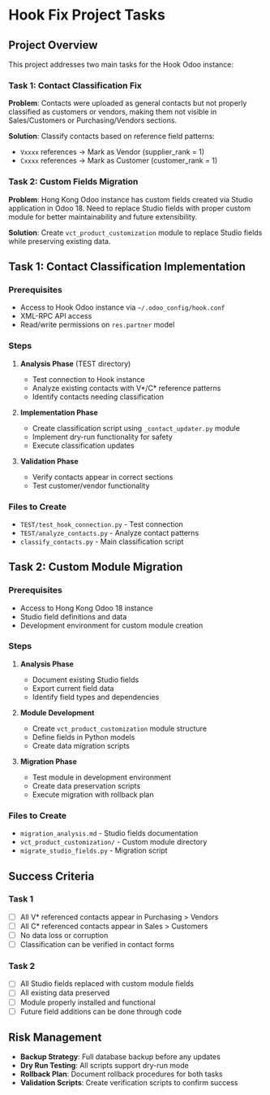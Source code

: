 # Hook Fix Project Tasks

## Project Overview
This project addresses two main tasks for the Hook Odoo instance:

### Task 1: Contact Classification Fix
**Problem**: Contacts were uploaded as general contacts but not properly classified as customers or vendors, making them not visible in Sales/Customers or Purchasing/Vendors sections.

**Solution**: Classify contacts based on reference field patterns:
- `Vxxxx` references → Mark as Vendor (supplier_rank = 1)
- `Cxxxx` references → Mark as Customer (customer_rank = 1)

### Task 2: Custom Fields Migration
**Problem**: Hong Kong Odoo instance has custom fields created via Studio application in Odoo 18. Need to replace Studio fields with proper custom module for better maintainability and future extensibility.

**Solution**: Create `vct_product_customization` module to replace Studio fields while preserving existing data.

## Task 1: Contact Classification Implementation

### Prerequisites
- Access to Hook Odoo instance via `~/.odoo_config/hook.conf`
- XML-RPC API access
- Read/write permissions on `res.partner` model

### Steps
1. **Analysis Phase** (TEST directory)
   - Test connection to Hook instance
   - Analyze existing contacts with V*/C* reference patterns
   - Identify contacts needing classification

2. **Implementation Phase**
   - Create classification script using `_contact_updater.py` module
   - Implement dry-run functionality for safety
   - Execute classification updates

3. **Validation Phase**
   - Verify contacts appear in correct sections
   - Test customer/vendor functionality

### Files to Create
- `TEST/test_hook_connection.py` - Test connection
- `TEST/analyze_contacts.py` - Analyze contact patterns
- `classify_contacts.py` - Main classification script

## Task 2: Custom Module Migration

### Prerequisites
- Access to Hong Kong Odoo 18 instance
- Studio field definitions and data
- Development environment for custom module creation

### Steps
1. **Analysis Phase**
   - Document existing Studio fields
   - Export current field data
   - Identify field types and dependencies

2. **Module Development**
   - Create `vct_product_customization` module structure
   - Define fields in Python models
   - Create data migration scripts

3. **Migration Phase**
   - Test module in development environment
   - Create data preservation scripts
   - Execute migration with rollback plan

### Files to Create
- `migration_analysis.md` - Studio fields documentation
- `vct_product_customization/` - Custom module directory
- `migrate_studio_fields.py` - Migration script

## Success Criteria

### Task 1
- [ ] All V* referenced contacts appear in Purchasing > Vendors
- [ ] All C* referenced contacts appear in Sales > Customers
- [ ] No data loss or corruption
- [ ] Classification can be verified in contact forms

### Task 2
- [ ] All Studio fields replaced with custom module fields
- [ ] All existing data preserved
- [ ] Module properly installed and functional
- [ ] Future field additions can be done through code

## Risk Management
- **Backup Strategy**: Full database backup before any updates
- **Dry Run Testing**: All scripts support dry-run mode
- **Rollback Plan**: Document rollback procedures for both tasks
- **Validation Scripts**: Create verification scripts to confirm success
